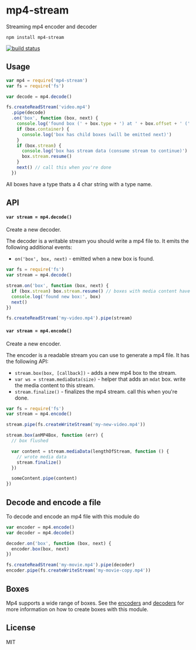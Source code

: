 # mp4-stream

Streaming mp4 encoder and decoder

```
npm install mp4-stream
```

[![build status](http://img.shields.io/travis/mafintosh/mp4-stream.svg?style=flat)](http://travis-ci.org/mafintosh/mp4-stream)

## Usage

``` js
var mp4 = require('mp4-stream')
var fs = require('fs')

var decode = mp4.decode()

fs.createReadStream('video.mp4')
  .pipe(decode)
  .on('box', function (box, next) {
    console.log('found box (' + box.type + ') at ' + box.offset + ' (' + box.length + ')')
    if (box.container) {
      console.log('box has child boxes (will be emitted next)')
    }
    if (box.stream) {
      console.log('box has stream data (consume stream to continue)')
      box.stream.resume()
    }
    next() // call this when you're done
  })
```

All boxes have a type thats a 4 char string with a type name.

## API

#### `var stream = mp4.decode()`

Create a new decoder.

The decoder is a writable stream you should write a mp4 file to. It emits the following additional events:

* `on('box', box, next)` - emitted when a new box is found.

``` js
var fs = require('fs')
var stream = mp4.decode()

stream.on('box', function (box, next) {
  if (box.stream) box.stream.resume() // boxes with media content have a stream attached
  console.log('found new box:', box)
  next()
})

fs.createReadStream('my-video.mp4').pipe(stream)
```

#### `var stream = mp4.encode()`

Create a new encoder.

The encoder is a readable stream you can use to generate a mp4 file. It has the following API:

* `stream.box(box, [callback])` - adds a new mp4 box to the stream.
* `var ws = stream.mediaData(size)` - helper that adds an `mdat` box. write the media content to this stream.
* `stream.finalize()` - finalizes the mp4 stream. call this when you're done.

``` js
var fs = require('fs')
var stream = mp4.encode()

stream.pipe(fs.createWriteStream('my-new-video.mp4'))

stream.box(anMP4Box, function (err) {
  // box flushed

  var content = stream.mediaData(lengthOfStream, function () {
    // wrote media data
    stream.finalize()
  })

  someContent.pipe(content)
})

```

## Decode and encode a file

To decode and encode an mp4 file with this module do

``` js
var encoder = mp4.encode()
var decoder = mp4.decode()

decoder.on('box', function (box, next) {
  encoder.box(box, next)
})

fs.createReadStream('my-movie.mp4').pipe(decoder)
encoder.pipe(fs.createWriteStream('my-movie-copy.mp4'))
```

## Boxes

Mp4 supports a wide range of boxes.
See the [encoders](box-encode.js) and [decoders](box-decode.js) for more information on how to create boxes with this module.

## License

MIT
